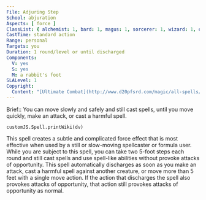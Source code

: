 ```yaml
---
File: Adjuring Step
School: abjuration
Aspects: [ force ]
ClassList: { alchemist: 1, bard: 1, magus: 1, sorcerer: 1, wizard: 1, occultist: 1, psychic: 1 }
CastTime: standard action
Range: personal
Targets: you
Duration: 1 round/level or until discharged
Components:
  V: yes
  S: yes
  M: a rabbit's foot
SLALevel: 1
Copyright:
  Content: "[Ultimate Combat](http://www.d20pfsrd.com/magic/all-spells/a/adjuring-step)"
---
```

Brief:: You can move slowly and safely and still cast spells, until you move quickly, make an attack, or cast a harmful spell.

```dataviewjs
customJS.Spell.printWiki(dv)
```

This spell creates a subtle and complicated force effect that is most effective when used by a still or slow-moving spellcaster or formula user. While you are subject to this spell, you can take two 5-foot steps each round and still cast spells and use spell-like abilities without provoke attacks of opportunity. This spell automatically discharges as soon as you make an attack, cast a harmful spell against another creature, or move more than 5 feet with a single move action. If the action that discharges the spell also provokes attacks of opportunity, that action still provokes attacks of opportunity as normal.
